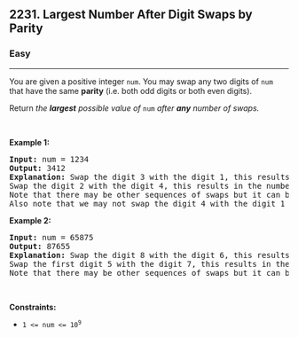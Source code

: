 <h2>2231. Largest Number After Digit Swaps by Parity</h2><h3>Easy</h3><hr><div><p>You are given a positive integer <code>num</code>. You may swap any two digits of <code>num</code> that have the same <strong>parity</strong> (i.e. both odd digits or both even digits).</p>

<p>Return<em> the <strong>largest</strong> possible value of </em><code>num</code><em> after <strong>any</strong> number of swaps.</em></p>

<p>&nbsp;</p>
<p><strong>Example 1:</strong></p>

<pre><strong>Input:</strong> num = 1234
<strong>Output:</strong> 3412
<strong>Explanation:</strong> Swap the digit 3 with the digit 1, this results in the number 3214.
Swap the digit 2 with the digit 4, this results in the number 3412.
Note that there may be other sequences of swaps but it can be shown that 3412 is the largest possible number.
Also note that we may not swap the digit 4 with the digit 1 since they are of different parities.
</pre>

<p><strong>Example 2:</strong></p>

<pre><strong>Input:</strong> num = 65875
<strong>Output:</strong> 87655
<strong>Explanation:</strong> Swap the digit 8 with the digit 6, this results in the number 85675.
Swap the first digit 5 with the digit 7, this results in the number 87655.
Note that there may be other sequences of swaps but it can be shown that 87655 is the largest possible number.
</pre>

<p>&nbsp;</p>
<p><strong>Constraints:</strong></p>

<ul>
	<li><code>1 &lt;= num &lt;= 10<sup>9</sup></code></li>
</ul>
</div>